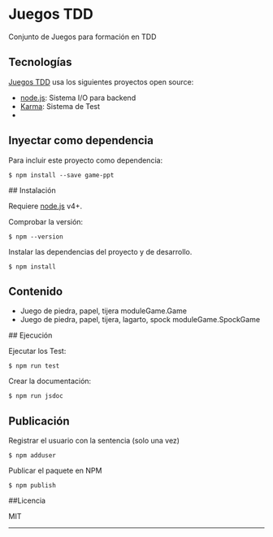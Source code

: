 # Juegos TDD 

Conjunto de Juegos para formación en TDD

## Tecnologías

[Juegos TDD] usa los siguientes proyectos open source:

* [node.js]: Sistema I/O para backend
* [Karma]: Sistema de Test
* [jsDoc]: Documentación

## Inyectar como dependencia

Para incluir este proyecto como dependencia:

    $ npm install --save game-ppt

## Instalación

Requiere [node.js] v4+. 

Comprobar la versión:

    $ npm --version

Instalar las dependencias del proyecto y de desarrollo.

    $ npm install

## Contenido

* Juego de piedra, papel, tijera
    moduleGame.Game
* Juego de piedra, papel, tijera, lagarto, spock
    moduleGame.SpockGame

## Ejecución

Ejecutar los Test:
    
    $ npm run test

Crear la documentación:
    
    $ npm run jsdoc

## Publicación

Registrar el usuario con la sentencia (solo una vez)

    $ npm adduser

Publicar el paquete en NPM

    $ npm publish    

##Licencia

MIT

----

[//]: # (These are reference links used in the body)
   [Juegos TDD]:<#>
   [node.js]: <http://nodejs.org>
   [Karma]: <https://karma-runner.github.io>
   [jsDoc]: <http://usejsdoc.org>

